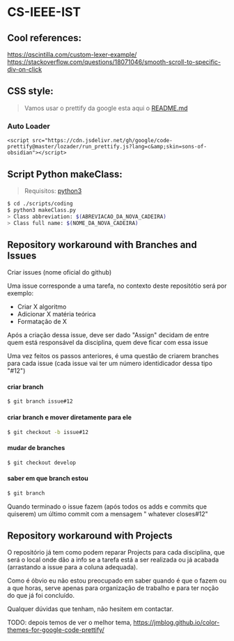 # CS-IEEE-IST

## Cool references:

  https://qscintilla.com/custom-lexer-example/
  https://stackoverflow.com/questions/18071046/smooth-scroll-to-specific-div-on-click


## CSS style:

  > Vamos usar o prettify da google esta aqui o [README.md](https://github.com/google/code-prettify/blob/master/docs/getting_started.md)
  
  ### Auto Loader
  ``
    <script src="https://cdn.jsdelivr.net/gh/google/code-prettify@master/lozader/run_prettify.js?lang=c&amp;skin=sons-of-obsidian"></script>
  ``


## Script Python makeClass:

  >Requisitos: [python3](https://www.python.org/download/releases/3.0/)

  ```sh
  $ cd ./scripts/coding 
  $ python3 makeClass.py
  > Class abbreviation: $(ABREVIACAO_DA_NOVA_CADEIRA)
  > Class full name: $(NOME_DA_NOVA_CADEIRA)
  ```
  
## Repository workaround with Branches and Issues


Criar issues (nome oficial do github)

Uma issue corresponde a uma tarefa, no contexto deste repositótio será por exemplo:

- Criar X algoritmo
- Adicionar X matéria teórica
- Formatação de X

Após a criação dessa issue, deve ser dado "Assign" decidam de entre quem está responsável da disciplina, quem deve ficar com essa issue

Uma vez feitos os passos anteriores, é uma questão de criarem branches para cada issue
(cada issue vai ter um número identidicador dessa tipo "#12")


#### criar branch
```sh
$ git branch issue#12
```
#### criar branch e mover diretamente para ele
```sh
$ git checkout -b issue#12
```
#### mudar de branches
```sh
$ git checkout develop
```
#### saber em que branch estou
```sh
$ git branch
```

Quando terminado o issue fazem (após todos os adds e commits que quiserem) um último commit com a mensagem " whatever closes#12"


## Repository workaround with Projects


O repositório já tem como podem reparar Projects para cada disciplina, que será o local onde dão a info se a tarefa está a ser realizada ou já acabada (arrastando a issue para a coluna adequada). 

Como é óbvio eu não estou preocupado em saber quando é que o fazem ou a que horas, serve apenas para organização de trabalho e para ter noção do que já foi concluído.

Qualquer dúvidas que tenham, não hesitem em contactar.

TODO: depois temos de ver o melhor tema, https://jmblog.github.io/color-themes-for-google-code-prettify/